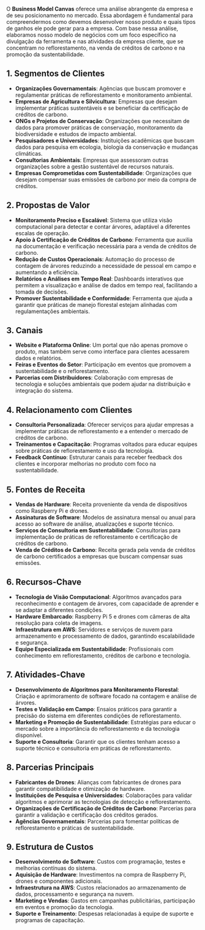 O **Business Model Canvas** oferece uma análise abrangente da empresa e de seu posicionamento no mercado. Essa abordagem é fundamental para compreendermos como devemos desenvolver nosso produto e quais tipos de ganhos ele pode gerar para a empresa. Com base nessa análise, elaboramos nosso modelo de negócios com um foco específico na divulgação da ferramenta e nas atividades da empresa cliente, que se concentram no reflorestamento, na venda de créditos de carbono e na promoção da sustentabilidade.

## 1. Segmentos de Clientes
- **Organizações Governamentais**: Agências que buscam promover e regulamentar práticas de reflorestamento e monitoramento ambiental.
- **Empresas de Agricultura e Silvicultura**: Empresas que desejam implementar práticas sustentáveis e se beneficiar da certificação de créditos de carbono.
- **ONGs e Projetos de Conservação**: Organizações que necessitam de dados para promover práticas de conservação, monitoramento da biodiversidade e estudos de impacto ambiental.
- **Pesquisadores e Universidades**: Instituições acadêmicas que buscam dados para pesquisa em ecologia, biologia da conservação e mudanças climáticas.
- **Consultorias Ambientais**: Empresas que assessoram outras organizações sobre a gestão sustentável de recursos naturais.
- **Empresas Comprometidas com Sustentabilidade**: Organizações que desejam compensar suas emissões de carbono por meio da compra de créditos.

## 2. Propostas de Valor
- **Monitoramento Preciso e Escalável**: Sistema que utiliza visão computacional para detectar e contar árvores, adaptável a diferentes escalas de operação.
- **Apoio à Certificação de Créditos de Carbono**: Ferramenta que auxilia na documentação e verificação necessária para a venda de créditos de carbono.
- **Redução de Custos Operacionais**: Automação do processo de contagem de árvores reduzindo a necessidade de pessoal em campo e aumentando a eficiência.
- **Relatórios e Análises em Tempo Real**: Dashboards interativos que permitem a visualização e análise de dados em tempo real, facilitando a tomada de decisões.
- **Promover Sustentabilidade e Conformidade**: Ferramenta que ajuda a garantir que práticas de manejo florestal estejam alinhadas com regulamentações ambientais.

## 3. Canais
- **Website e Plataforma Online**: Um portal que não apenas promove o produto, mas também serve como interface para clientes acessarem dados e relatórios.
- **Feiras e Eventos do Setor**: Participação em eventos que promovem a sustentabilidade e o reflorestamento.
- **Parcerias com Distribuidores**: Colaboração com empresas de tecnologia e soluções ambientais que podem ajudar na distribuição e integração do sistema.

## 4. Relacionamento com Clientes
- **Consultoria Personalizada**: Oferecer serviços para ajudar empresas a implementar práticas de reflorestamento e a entender o mercado de créditos de carbono.
- **Treinamentos e Capacitação**: Programas voltados para educar equipes sobre práticas de reflorestamento e uso da tecnologia.
- **Feedback Contínuo**: Estruturar canais para receber feedback dos clientes e incorporar melhorias no produto com foco na sustentabilidade.

## 5. Fontes de Receita
- **Vendas de Hardware**: Receita proveniente da venda de dispositivos como Raspberry Pi e drones.
- **Assinaturas de Software**: Modelos de assinatura mensal ou anual para acesso ao software de análise, atualizações e suporte técnico.
- **Serviços de Consultoria em Sustentabilidade**: Consultorias para implementação de práticas de reflorestamento e certificação de créditos de carbono.
- **Venda de Créditos de Carbono**: Receita gerada pela venda de créditos de carbono certificados a empresas que buscam compensar suas emissões.

## 6. Recursos-Chave
- **Tecnologia de Visão Computacional**: Algoritmos avançados para reconhecimento e contagem de árvores, com capacidade de aprender e se adaptar a diferentes condições.
- **Hardware Embarcado**: Raspberry Pi 5 e drones com câmeras de alta resolução para coleta de imagens.
- **Infraestrutura em AWS**: Servidores e serviços de nuvem para armazenamento e processamento de dados, garantindo escalabilidade e segurança.
- **Equipe Especializada em Sustentabilidade**: Profissionais com conhecimento em reflorestamento, créditos de carbono e tecnologia.

## 7. Atividades-Chave
- **Desenvolvimento de Algoritmos para Monitoramento Florestal**: Criação e aprimoramento de software focado na contagem e análise de árvores.
- **Testes e Validação em Campo**: Ensaios práticos para garantir a precisão do sistema em diferentes condições de reflorestamento.
- **Marketing e Promoção de Sustentabilidade**: Estratégias para educar o mercado sobre a importância do reflorestamento e da tecnologia disponível.
- **Suporte e Consultoria**: Garantir que os clientes tenham acesso a suporte técnico e consultoria em práticas de reflorestamento.

## 8. Parcerias Principais
- **Fabricantes de Drones**: Alianças com fabricantes de drones para garantir compatibilidade e otimização de hardware.
- **Instituições de Pesquisa e Universidades**: Colaborações para validar algoritmos e aprimorar as tecnologias de detecção e reflorestamento.
- **Organizações de Certificação de Créditos de Carbono**: Parcerias para garantir a validação e certificação dos créditos gerados.
- **Agências Governamentais**: Parcerias para fomentar políticas de reflorestamento e práticas de sustentabilidade.

## 9. Estrutura de Custos
- **Desenvolvimento de Software**: Custos com programação, testes e melhorias contínuas do sistema.
- **Aquisição de Hardware**: Investimentos na compra de Raspberry Pi, drones e componentes adicionais.
- **Infraestrutura na AWS**: Custos relacionados ao armazenamento de dados, processamento e segurança na nuvem.
- **Marketing e Vendas**: Gastos em campanhas publicitárias, participação em eventos e promoção da tecnologia.
- **Suporte e Treinamento**: Despesas relacionadas à equipe de suporte e programas de capacitação.
